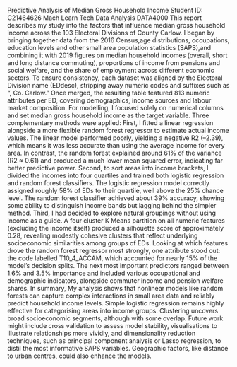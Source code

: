 Predictive Analysis of Median Gross Household Income
Student ID: C21464626 
Mach Learn Tech Data Analysis DATA4000
This report describes my study into the factors that influence median gross household income across the 103 Electoral Divisions of County Carlow. I began by bringing together data from the 2016 Census,age distributions, occupations, education levels and other small area population statistics (SAPS),and combining it with 2019 figures on median household incomes (overall, short and long distance commuting), proportions of income from pensions and social welfare, and the share of employment across different economic sectors.
To ensure consistency, each dataset was aligned by the Electoral Division name (EDdesc), stripping away numeric codes and suffixes such as “, Co. Carlow.” Once merged, the resulting table featured 813 numeric attributes per ED, covering demographics, income sources and labour market composition. For modelling, I focused solely on numerical columns and set median gross household income as the target variable. Three complementary methods were applied:
First, I fitted a linear regression alongside a more flexible random forest regressor to estimate actual income values. The linear model performed poorly, yielding a negative R2 (–2.39), which means it was less accurate than using the average income for every area. In contrast, the random forest explained around 61% of the variance (R2 ≈ 0.61) and produced a much lower mean squared error, indicating far better predictive power.
Second, to sort areas into income brackets, I divided the incomes into four quartiles and trained both logistic regression and random forest classifiers. The logistic regression model correctly assigned roughly 58% of EDs to their quartile, well above the 25% chance level. The random forest classifier achieved about 39% accuracy, showing some ability to distinguish income bands but lagging behind the simpler method.
Third, I had decided to explore natural groupings without using income as a guide. A four cluster K Means partition on all numeric features (excluding the income itself) produced a silhouette score of approximately 0.28, revealing modestly cohesive clusters that reflect underlying socioeconomic similarities among groups of EDs.
Looking at which features drove the random forest regressor most strongly, one attribute stood out: the code labelled T10_4_ACCAM, which accounted for nearly 15% of the model’s decision splits. The next most important predictors ranged between 1.6% and 3.5% importance and included various occupational and demographic indicators, alongside commuter income and pension welfare shares.
In summary, My analysis shows that nonlinear models like random forests can capture complex interactions in small area data and reliably predict household income levels. Simple logistic regression remains highly effective for categorising areas into income groups. Clustering uncovers broad socioeconomic segments, although with some overlap. Future work might include cross validation to assess model stability, visualisations to illustrate relationships more vividly, and dimensionality reduction techniques,  such as principal component analysis or Lasso regression, to distil the most informative SAPS variables. Geographic factors, like distance to urban centres, could also enhance the models.

